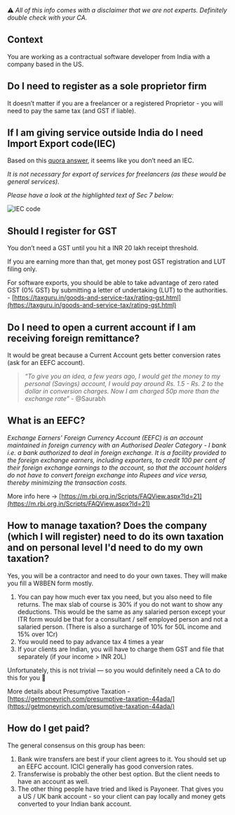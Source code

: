 ⚠️  _All of this info comes with a disclaimer that we are not experts. Definitely double check with your CA._


## Context

You are working as a contractual software developer from India with a company based in the US.


## Do I need to register as a sole proprietor firm

It doesn’t matter if you are a freelancer or a registered Proprietor - you will need to pay the same tax (and GST if liable).


## If I am giving service outside India do I need Import Export code(IEC)

Based on this [quora answer](https://qr.ae/pNyUlB), it seems like you don’t need an IEC.

_It is not necessary for export of services for freelancers (as these would be general services)._

_Please have a look at the highlighted text of Sec 7 below:_


![IEC code](/guides/us-contractor-1.png "IEC code")



## Should I register for GST

You don’t need a GST until you hit a INR 20 lakh receipt threshold.

If you are earning more than that, get money post GST registration and LUT filing only.

For software exports, you should be able to take advantage of zero rated GST (0% GST) by submitting a letter of undertaking (LUT) to the authorities. - [https://taxguru.in/goods-and-service-tax/rating-gst.html](https://taxguru.in/goods-and-service-tax/rating-gst.html)


## Do I need to open a current account if I am receiving foreign remittance?

It would be great because a Current Account gets better conversion rates (ask for an EEFC account).


> *“To give you an idea, a few years ago, I would get the money to my personal (Savings) account, I would pay around Rs. 1.5 - Rs. 2 to the dollar in conversion charges. Now I am charged 50p more than the exchange rate”* - @Saurabh


## What is an EEFC?

_Exchange Earners' Foreign Currency Account (EEFC) is an account maintained in foreign currency with an Authorised Dealer Category - I bank i.e. a bank authorized to deal in foreign exchange. It is a facility provided to the foreign exchange earners, including exporters, to credit 100 per cent of their foreign exchange earnings to the account, so that the account holders do not have to convert foreign exchange into Rupees and vice versa, thereby minimizing the transaction costs._

More info here -> [https://m.rbi.org.in/Scripts/FAQView.aspx?Id=21](https://m.rbi.org.in/Scripts/FAQView.aspx?Id=21)

## How to manage taxation? Does the company (which I will register) need to do its own taxation and on personal level I'd need to do my own taxation?

Yes, you will be a contractor and need to do your own taxes. They will make you fill a W8BEN form mostly. 

1. You can pay how much ever tax you need, but you also need to file returns. The max slab of course is 30% if you do not want to show any deductions. This would be the same as any salaried person except your ITR form would be that for a consultant / self employed person and not a salaried person. (There is also a surcharge of 10% for 50L income and 15% over 1Cr)
2. You would need to pay advance tax 4 times a year
3. If your clients are Indian, you will have to charge them GST and file that separately (if your income > INR 20L)

Unfortunately, this is not trivial — so you would definitely need a CA to do this for you 🤷

More details about Presumptive Taxation - [https://getmoneyrich.com/presumptive-taxation-44ada/](https://getmoneyrich.com/presumptive-taxation-44ada/)

## How do I get paid?

The general consensus on this group has been: 

1. Bank wire transfers are best if your client agrees to it. You should set up an EEFC account. ICICI generally has good conversion rates.
2. Transferwise is probably the other best option. But the client needs to have an account as well.
3. The other thing people have tried and liked is Payoneer. That gives you a US / UK bank account - so your client can pay locally and money gets converted to your Indian bank account.